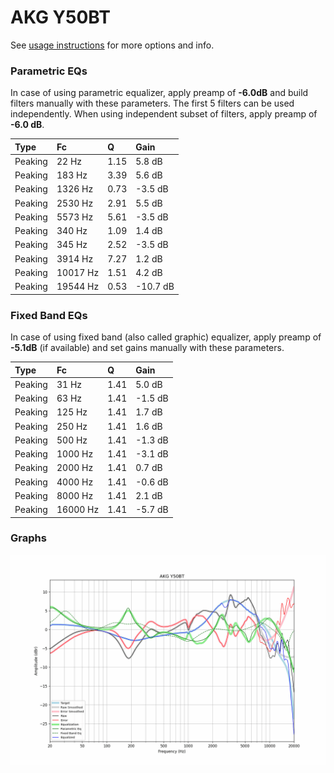 # AKG Y50BT
See [usage instructions](https://github.com/jaakkopasanen/AutoEq#usage) for more options and info.

### Parametric EQs
In case of using parametric equalizer, apply preamp of **-6.0dB** and build filters manually
with these parameters. The first 5 filters can be used independently.
When using independent subset of filters, apply preamp of **-6.0 dB**.

| Type    | Fc       |    Q | Gain     |
|:--------|:---------|:-----|:---------|
| Peaking | 22 Hz    | 1.15 | 5.8 dB   |
| Peaking | 183 Hz   | 3.39 | 5.6 dB   |
| Peaking | 1326 Hz  | 0.73 | -3.5 dB  |
| Peaking | 2530 Hz  | 2.91 | 5.5 dB   |
| Peaking | 5573 Hz  | 5.61 | -3.5 dB  |
| Peaking | 340 Hz   | 1.09 | 1.4 dB   |
| Peaking | 345 Hz   | 2.52 | -3.5 dB  |
| Peaking | 3914 Hz  | 7.27 | 1.2 dB   |
| Peaking | 10017 Hz | 1.51 | 4.2 dB   |
| Peaking | 19544 Hz | 0.53 | -10.7 dB |

### Fixed Band EQs
In case of using fixed band (also called graphic) equalizer, apply preamp of **-5.1dB**
(if available) and set gains manually with these parameters.

| Type    | Fc       |    Q | Gain    |
|:--------|:---------|:-----|:--------|
| Peaking | 31 Hz    | 1.41 | 5.0 dB  |
| Peaking | 63 Hz    | 1.41 | -1.5 dB |
| Peaking | 125 Hz   | 1.41 | 1.7 dB  |
| Peaking | 250 Hz   | 1.41 | 1.6 dB  |
| Peaking | 500 Hz   | 1.41 | -1.3 dB |
| Peaking | 1000 Hz  | 1.41 | -3.1 dB |
| Peaking | 2000 Hz  | 1.41 | 0.7 dB  |
| Peaking | 4000 Hz  | 1.41 | -0.6 dB |
| Peaking | 8000 Hz  | 1.41 | 2.1 dB  |
| Peaking | 16000 Hz | 1.41 | -5.7 dB |

### Graphs
![](./AKG%20Y50BT.png)